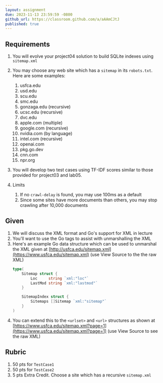 ```yaml
---
layout: assignment
due: 2023-11-13 23:59:59 -0800
github_url: https://classroom.github.com/a/aAAmCJtJ
published: true
---
```


## Requirements

1. You will evolve your project04 solution to build SQLite indexes using `sitemap.xml`
1. You may choose any web site which has a `sitemap` in its `robots.txt`. Here are some examples:
    1. usfca.edu
    1. usd.edu
    1. scu.edu
    1. smc.edu
    1. gonzaga.edu (recursive)
    1. ucsc.edu (recursive)
    1. dvc.edu
    1. apple.com (multiple)
    1. google.com (recursive)
    1. nvidia.com (by language)
    1. intel.com (recursive)
    1. openai.com
    1. pkg.go.dev
    1. cnn.com
    1. npr.org

1. You will develop two test cases using TF-IDF scores similar to those provided for project03 and lab05.
1. Limits
    1. If no `crawl-delay` is found, you may use 100ms as a default
    1. Since some sites have more documents than others, you may stop crawling after 10,000 documents

## Given

1. We will discuss the XML format and Go's support for XML in lecture
1. You'll want to use the Go tags to assist with unmarshalling the XML
1. Here's an example Go data structure which can be used to unmarshal the XML given at [http://usfca.edu/sitemap.xml](https://www.usfca.edu/sitemap.xml) (use View Source to the the raw XML)
    ```go
    type(
    	Sitemap struct {
            Loc     string `xml:"loc"`
            LastMod string `xml:"lastmod"`
        }

        SitemapIndex struct {
            Sitemaps []Sitemap `xml:"sitemap"`
        }
    )
    ```
1. You can extend this to the `<urlset>` and `<url>` structures as shown at [https://www.usfca.edu/sitemap.xml?page=1](https://www.usfca.edu/sitemap.xml?page=1) (use View Source to see the raw XML)

## Rubric

1. 50 pts for `TestCase1`
1. 50 pts for `TestCase2`
1. 5 pts Extra Credit. Choose a site which has a recursive `sitemap.xml`